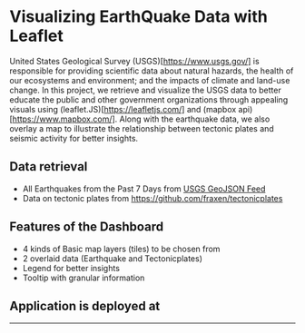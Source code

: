 # Visualizing EarthQuake Data with Leaflet
United States Geological Survey (USGS)[https://www.usgs.gov/]  is responsible for providing scientific data about natural hazards, the health of our ecosystems and environment; and the impacts of climate and land-use change. In this project, we retrieve and visualize the USGS data to better educate the public and other government organizations through appealing visuals using (leaflet.JS)[https://leafletjs.com/] and (mapbox api)[https://www.mapbox.com/]. Along with the earthquake data, we also overlay a map to illustrate the relationship between tectonic plates and seismic activity for better insights.

## Data retrieval

- All Earthquakes from the Past 7 Days from [USGS GeoJSON Feed](http://earthquake.usgs.gov/earthquakes/feed/v1.0/geojson.php)
- Data on tectonic plates from <https://github.com/fraxen/tectonicplates>

## Features of the Dashboard

- 4 kinds of Basic map layers (tiles) to be chosen from
- 2 overlaid data (Earthquake and Tectonicplates)
- Legend for better insights
- Tooltip with granular information

## Application is deployed at 

- - -

